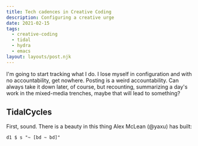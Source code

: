 ```yaml
---
title: Tech cadences in Creative Coding
description: Configuring a creative urge 
date: 2021-02-15
tags:
  - creative-coding
  - tidal
  - hydra
  - emacs
layout: layouts/post.njk
---
```

I'm going to start tracking what I do. I lose myself in configuration and with no accountability, get nowhere. Posting is a weird accountability. Can always take it down later, of course, but recounting, summarizing a day's work in the mixed-media trenches, maybe that will lead to something?

## TidalCycles

First, sound. There is a beauty in this thing Alex McLean (@yaxu) has built:

``` 
d1 $ s "~ [bd ~ bd]"
```
